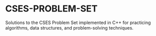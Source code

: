 # CSES-PROBLEM-SET
Solutions to the CSES Problem Set implemented in C++ for practicing algorithms, data structures, and problem-solving techniques.
